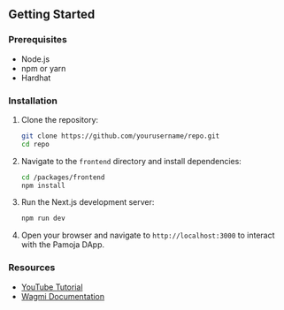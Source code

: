 ## Getting Started

### Prerequisites

- Node.js
- npm or yarn
- Hardhat

### Installation

1. Clone the repository:

   ```bash
   git clone https://github.com/yourusername/repo.git
   cd repo
   ```

2. Navigate to the `frontend` directory and install dependencies:

   ```bash
   cd /packages/frontend
   npm install
   ```

3. Run the Next.js development server:

   ```bash
   npm run dev
   ```

4. Open your browser and navigate to `http://localhost:3000` to interact with the Pamoja DApp.

### Resources

- [YouTube Tutorial](https://www.youtube.com/watch?v=VEm5hzGSvVg)
- [Wagmi Documentation](https://wagmi.sh/react/getting-started)
